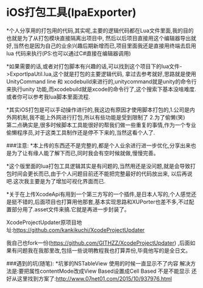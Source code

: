 iOS打包工具(IpaExporter)
=
*个人分享用的打包用的代码,其实呢,主要的逻辑代码都在Lua文件里面,我的目的也就是为了从打包模块直接隔离出项目中,
然后以后项目直接用这个编辑器导出就好,当然也是因为自己的业余兴趣后期新增而已,项目里面我还是直接用终端去启用lua
代码来执行(PS:也可以通过C#直接在编辑器调用) 

*如果需要的话,或者对打包脚本有兴趣的话,可以找到这个项目下的lua文件->ExportIpaUtil.lua,这个就是打包的主要逻辑代码,
拿过去参考就好,思路就是使用UnityCommand line 和 xcodebuild来进行的,unitycommand就是unity的命令行来执行unity
功能,而xcodebuild就是xcode的命令行了,这个搜索下基本没啥难度.或者你可以参考我lua脚本里面流程.  

*其实iOS打包是可以手动操作进行的,我这边有原因才使用脚本打包的,1.公司是内外网机制,我不能上外网进行打包,所以有些功能是受到限制了
2.为了偷懒(笑)   
第二点确实是,很多时候脚本工具能很好的帮我们做一些重复的事情,作为一个专业偷懒程序员,对于这类工具制作还是停不下来的,当然这看个人了.

###注意:
*本上传的东西还不是完整的,都是个人业余进行进一步优化,分享出来也是为了让有缘人能了解下而已,同时我会有空时候就做,慢慢完善。

*这个版里面的lua打包工具逻辑其实是有问题的,当然用还是没问题,就是会导致打包时间会更长而已,由于个人问题目前还不能把完整最好的代码放出来,
以后再说吧.这次我主要是为了增加可视化界面而已.

*关于在上传XcodeApi有用到一个第三方写的一个插件,是日本人写的,个人感觉还是挺不错的,后面项目也打算用他那套,基本实现思路和XUPorter也差不多,不过配置部分用了.asset文件来搞.它就是再进一步封装了。

XcodeProjectUpdater原项目地址:https://github.com/kankikuchi/XcodeProjectUpdater

我自己也fork一份(https://github.com/GITHZZ/XcodeProjectUpdater) ,后面如果有问题我在我那里改,包括一些说明教程我也打算弄份,毕竟他写的是全日文。

###遇到的坑(随笔):
*坑爹的NSTableView 使用的时候一直显示不了内容 解决方法是:要把属性contentMode改成View Based设置成Cell Based 不是不能显示 还好从这里找到方案了:http://www.07net01.com/2015/10/937976.html
 